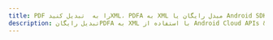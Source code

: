 ---title: PDF را به  تبدیل کنیدXML، PDFA به XML مبدل رایگان یا Android SDKdescription: تبدیل رایگانPDFA به XML با استفاده از Android Cloud APIs & SDK همچنین اسناد PDF را در Cloud ایجاد، ویرایش و رندر کنید.---